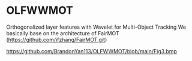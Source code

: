 # OLFWWMOT
Orthogonalized layer features with Wavelet for Multi-Object Tracking
We basically base on the architecture of FairMOT (https://github.com/ifzhang/FairMOT.git) 

https://github.com/BrandonYan113/OLFWWMOT/blob/main/Fig3.bmp
